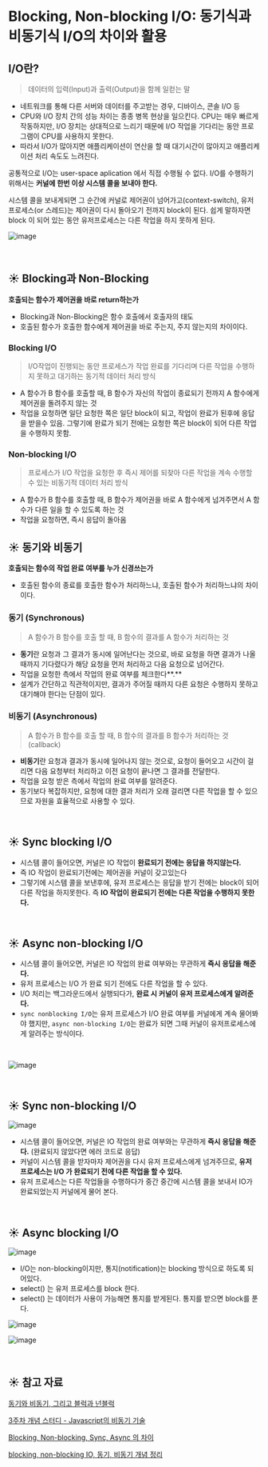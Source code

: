 # Blocking, Non-blocking I/O: 동기식과 비동기식 I/O의 차이와 활용

## I/O란?

> 데이터의 입력(Input)과 출력(Output)을 함께 일컫는 말
> 
- 네트워크를 통해 다른 서버와 데이터를 주고받는 경우, 디바이스, 콘솔 I/O 등
- CPU와 I/O 장치 간의 성능 차이는 종종 병목 현상을 일으킨다. CPU는 매우 빠르게 작동하지만, I/O 장치는 상대적으로 느리기 때문에  I/O 작업을 기다리는 동안 프로그램이 CPU를 사용하지 못한다.
- 따라서 I/O가 많아지면 애플리케이션이 연산을 할 때 대기시간이 많아지고 애플리케이션 처리 속도도 느려진다.

공통적으로 I/O는 user-space aplication 에서 직접 수행될 수 없다. I/O를 수행하기 위해서는 **커널에 한번 이상 시스템 콜을 보내야 한다.**

시스템 콜을 보내게되면 그 순간에 커널로 제어권이 넘어가고(context-switch), 유저 프로세스(or 스레드)는 제어권이 다시 돌아오기 전까지 block이 된다. 쉽게 말하자면 block 이 되어 있는 동안 유저프로세스는 다른 작업을 하지 못하게 된다.

![image](https://github.com/05AM/CS-Chanmi/assets/83827023/6eb9721f-a954-424b-9575-26462847378c)

<br>

## ☀ Blocking과 Non-Blocking

**호출되는 함수가 제어권을 바로 return하는가**

- Blocking과  Non-Blocking은 함수 호출에서 호출자의 태도
- 호출된 함수가 호출한 함수에게 제어권을 바로 주는지, 주지 않는지의 차이이다.

### **Blocking** I/O

> I/O작업이 진행되는 동안 프로세스가 작업 완료를 기다리며 다른 작업을 수행하지 못하고 대기하는 동기적 데이터 처리 방식
> 
- A 함수가 B 함수를 호출할 때, B 함수가 자신의 작업이 종료되기 전까지 A 함수에게 제어권을 돌려주지 않는 것
- 작업을 요청하면 일단 요청한 쪽은 일단 block이 되고, 작업이 완료가 된후에 응답을 받을수 있음. 그렇기에 완료가 되기 전에는 요청한 쪽은 block이 되어 다른 작업을 수행하지 못함.

### **Non-blocking I/O**

> 프로세스가 I/O 작업을 요청한 후 즉시 제어를 되찾아 다른 작업을 계속 수행할 수 있는 비동기적 데이터 처리 방식
> 
- A 함수가 B 함수를 호출할 때, B 함수가 제어권을 바로 A 함수에게 넘겨주면서 A 함수가 다른 일을 할 수 있도록 하는 것
- 작업을 요청하면, 즉시 응답이 돌아옴

## ☀ **동기와 비동기**

**호출되는 함수의 작업 완료 여부를 누가 신경쓰는가**

- 호출된 함수의 종료를 호출한 함수가 처리하느냐, 호출된 함수가 처리하느냐의 차이이다.

### **동기 (Synchronous)**

> A 함수가 B 함수를 호출 할 때, B 함수의 결과를 A 함수가 처리하는 것
> 
- **동기**란 요청과 그 결과가 동시에 일어난다는 것으로, 바로 요청을 하면 결과가 나올때까지 기다렸다가 해당 요청을 먼저 처리하고 다음 요청으로 넘어간다.
- 작업을 요청한 측에서 작업의 완료 여부를 체크한다**.**
- 설계가 간단하고 직관적이지만, 결과가 주어질 때까지 다른 요청은 수행하지 못하고 대기해야 한다는 단점이 있다.

### **비동기 (Asynchronous)**

> A 함수가 B 함수를 호출 할 때, B 함수의 결과를 B 함수가 처리하는 것 (callback)
> 
- **비동기**란 요청과 결과가 동시에 일어나지 않는 것으로, 요청이 들어오고 시간이 걸리면 다음 요청부터 처리하고 이전 요청이 끝나면 그 결과를 전달한다.
- 작업을 요청 받은 측에서 작업의 완료 여부를 알려준다.
- 동기보다 복잡하지만, 요청에 대한 결과 처리가 오래 걸리면 다른 작업을 할 수 있으므로 자원을 효율적으로 사용할 수 있다.

<br>

## ☀ Sync blocking I/O

- 시스템 콜이 들어오면, 커널은 IO 작업이 **완료되기 전에는 응답을 하지않는다.**
- 즉 IO 작업이 완료되기전에는 제어권을 커널이 갖고있는다
- 그렇기에 시스템 콜을 보낸후에, 유저 프로세스는 응답을 받기 전에는 block이 되어 다른 작업을 하지못한다. 즉 **IO 작업이 완료되기 전에는 다른 작업을 수행하지 못한다.**

<br>

## ☀ Async non-blocking I/O

- 시스템 콜이 들어오면, 커널은 IO 작업의 완료 여부와는 무관하게 **즉시 응답을 해준다.**
- 유저 프로세스는 I/O 가 완료 되기 전에도 다른 작업을 할 수 있다.
- I/O 처리는 백그라운드에서 실행되다가, **완료 시 커널이 유저 프로세스에게 알려준다.**
- `sync nonblocking I/O`는 유저 프로세스가 I/O 완료 여부를 커널에게 계속 물어봐야 했지만, `async non-blocking I/O`는 완료가 되면 그때 커널이 유저프로세스에게 알려주는 방식이다.

<br>

![image](https://github.com/05AM/CS-Chanmi/assets/83827023/20e7c764-f482-4e91-8a40-19fc63cb99cf)

<br>

## ☀ Sync non-blocking I/O

![image](https://github.com/05AM/CS-Chanmi/assets/83827023/da447f11-bcbe-4300-abf7-d3c6a27ffa22)

- 시스템 콜이 들어오면, 커널은 IO 작업의 완료 여부와는 무관하게 **즉시 응답을 해준다.** (완료되지 않았다면 에러 코드로 응답)
- 커널이 시스템 콜을 받자마자 제어권을 다시 유저 프로세스에게 넘겨주므로, **유저 프로세스는 I/O 가 완료되기 전에 다른 작업을 할 수 있다.**
- 유저 프로세스는 다른 작업들을 수행하다가 중간 중간에 시스템 콜을 보내서 IO가 완료되었는지 커널에게 물어 본다.

<br>

## ☀ Async blocking I/O

![image](https://github.com/05AM/CS-Chanmi/assets/83827023/ca8a1657-7764-4ed8-8329-d56165894a4e)

- I/O는 non-blocking이지만, 통지(notification)는 blocking 방식으로 하도록 되어있다.
- select() 는 유저 프로세스를 block 한다.
- select() 는 데이터가 사용이 가능해면 통지를 받게된다. 통지를 받으면 block를 푼다.

![image](https://github.com/05AM/CS-Chanmi/assets/83827023/a5a70158-c381-4639-8b7a-0e72bd3cf5f7)

![image](https://github.com/05AM/CS-Chanmi/assets/83827023/f980f971-2dad-477e-91ae-4b3069c1a9ad)

<br>

## ☀ 참고 자료

[동기와 비동기, 그리고 블럭과 넌블럭](https://musma.github.io/2019/04/17/blocking-and-synchronous.html)

[3주차 개념 스터디 - Javascript의 비동기 기술](https://yummy0102.tistory.com/116)

[Blocking, Non-blocking, Sync, Async 의 차이](https://jh-7.tistory.com/25)

[blocking, non-blocking IO, 동기, 비동기 개념 정리](https://limdongjin.github.io/concepts/blocking-non-blocking-io.html#특정-블로그-자료에-따른-분류)


